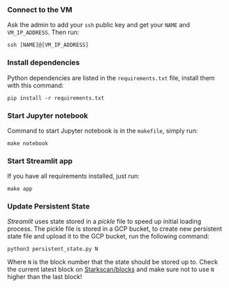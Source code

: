### Connect to the VM

Ask the admin to add your `ssh` public key and get your `NAME` and `VM_IP_ADDRESS`. Then run:

```
ssh [NAME]@[VM_IP_ADDRESS]
```

### Install dependencies

Python dependencies are listed in the `requirements.txt` file, install them with this command:

```
pip install -r requirements.txt
```

### Start Jupyter notebook

Command to start Jupyter notebook is in the `makefile`, simply run:

```
make notebook
```

### Start Streamlit app

If you have all requirements installed, just run:

```
make app
```

### Update Persistent State

*Streamlit* uses state stored in a *pickle* file to speed up initial loading process. The pickle file is stored in a GCP bucket, to create new persistent state file and upload it to the GCP bucket, run the following command:

```
python3 persistent_state.py N
```

Where `N` is the block number that the state should be stored up to. Check the current latest block on [Starkscan/blocks](https://starkscan.co/blocks) and make sure not to use `N` higher than the last block!
